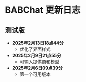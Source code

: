 # BABChat 更新日志

## 测试版

- **2025年2月13日18点44分**
  - 优化了界面样式
- **2025年2月9日21点55分**
  - 可输入提供商和模型
- **2025年2月6日09点39分**
  - 第一个可用版本
